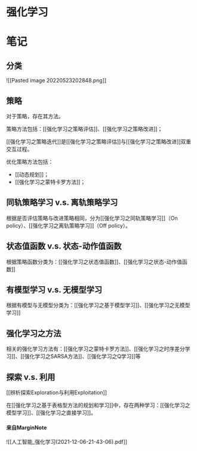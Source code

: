 # 强化学习



# 笔记


## 分类

![[Pasted image 20220523202848.png]]



## 策略

对于策略，存在其方法。

策略方法包括：[[强化学习之策略评估]]、[[强化学习之策略改进]]；

[[强化学习之策略迭代]]是[[强化学习之策略评估]]与[[强化学习之策略改进]]双重交互过程。

优化策略方法包括：
- [[动态规划]]；
- [[强化学习之蒙特卡罗方法]]；

## 同轨策略学习 v.s. 离轨策略学习

根据是否评估策略与改进策略相同，分为[[强化学习之同轨策略学习]]（On policy）、[[强化学习之离轨策略学习]]（Off policy）。

## 状态值函数 v.s. 状态-动作值函数

根据策略函数分类为：[[强化学习之状态值函数]]、[[强化学习之状态-动作值函数]]

## 有模型学习 v.s. 无模型学习

根据有模型与无模型分类为：[[强化学习之基于模型学习]]、[[强化学习之无模型学习]]

## 强化学习之方法

相关的强化学习方法有：[[强化学习之蒙特卡罗方法]]、[[强化学习之时序差分学习]]、[[强化学习之SARSA方法]]、[[强化学习之Q学习]]等

## 探索 v.s. 利用

[[辨析探索Exploration与利用Exploitation]]


在[[强化学习之基于表格型方法的规划和学习]]中，存在两种学习：[[强化学习之模型学习]]、[[强化学习之直接学习]]。






#### 来自MarginNote

![[人工智能_强化学习(2021-12-06-21-43-06).pdf]]



